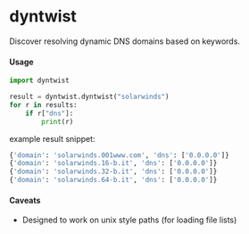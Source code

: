 # dyntwist

Discover resolving dynamic DNS domains based on keywords.

#### Usage
```python
import dyntwist

result = dyntwist.dyntwist("solarwinds")
for r in results:
    if r["dns"]:
        print(r)
```

example result snippet:
```python
{'domain': 'solarwinds.001www.com', 'dns': ['0.0.0.0']}
{'domain': 'solarwinds.16-b.it', 'dns': ['0.0.0.0']}
{'domain': 'solarwinds.32-b.it', 'dns': ['0.0.0.0']}
{'domain': 'solarwinds.64-b.it', 'dns': ['0.0.0.0']}
```

#### Caveats
 - Designed to work on unix style paths (for loading file lists)
